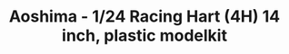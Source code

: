---
layout: product
title: "Aoshima - 1/24 Racing Hart (4H) 14 inch, plastic modelkit"
price: "TBA" 
desc: "N/A"
img_path: "/assets/img/AO53775.webp"
brand: "N/A"
available: false
special_offer: false
new: false
soon: false
cat: "010000"
subcat: "013700"
subsubcat: "0N/A"
sifra: "AO53775"
popular: false
spec: false
---